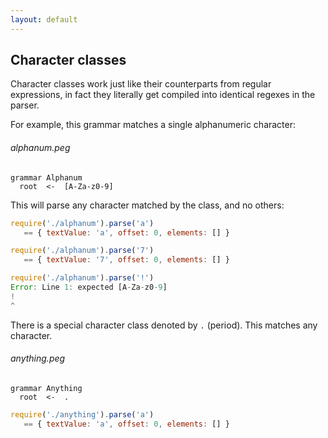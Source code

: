 ```yaml
---
layout: default
---
```


## Character classes

Character classes work just like their counterparts from regular expressions,
in fact they literally get compiled into identical regexes in the parser.

For example, this grammar matches a single alphanumeric character:

###### alphanum.peg

    grammar Alphanum
      root  <-  [A-Za-z0-9]

This will parse any character matched by the class, and no others:

```js
require('./alphanum').parse('a')
   == { textValue: 'a', offset: 0, elements: [] }

require('./alphanum').parse('7')
   == { textValue: '7', offset: 0, elements: [] }

require('./alphanum').parse('!')
Error: Line 1: expected [A-Za-z0-9]
!
^
```

There is a special character class denoted by `.` (period). This matches any
character.

###### anything.peg

    grammar Anything
      root  <-  .

```js
require('./anything').parse('a')
   == { textValue: 'a', offset: 0, elements: [] }
```
